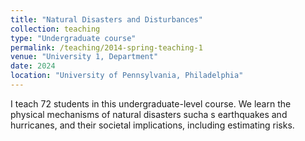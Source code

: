 ```yaml
---
title: "Natural Disasters and Disturbances"
collection: teaching
type: "Undergraduate course"
permalink: /teaching/2014-spring-teaching-1
venue: "University 1, Department"
date: 2024
location: "University of Pennsylvania, Philadelphia"
---
```


I teach 72 students in this undergraduate-level course. We learn the physical mechanisms of natural disasters sucha s earthquakes and hurricanes, and their societal implications, including estimating risks.
